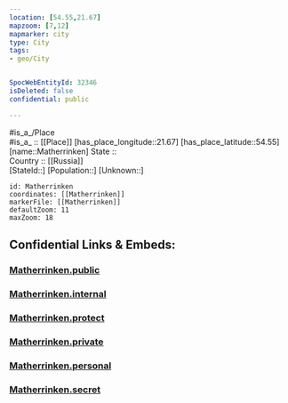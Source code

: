 ```yaml
---
location: [54.55,21.67] 
mapzoom: [7,12] 
mapmarker: city 
type: City
tags:
- geo/City


SpocWebEntityId: 32346
isDeleted: false
confidential: public

---
```

#is_a_/Place  
#is_a_ :: [[Place]] 
[has_place_longitude::21.67] 
[has_place_latitude::54.55] 
[name::Matherrinken] 
State ::  
Country :: [[Russia]]  
[StateId::] 
[Population::] 
[Unknown::] 


```leaflet
id: Matherrinken
coordinates: [[Matherrinken]] 
markerFile: [[Matherrinken]] 
defaultZoom: 11 
maxZoom: 18
```


## Confidential Links & Embeds: 

### [Matherrinken.public](/_public/\Earth\Continent\Europe\Europe~East\Russia\Russia~NorthWest\Kaliningrad~Oblast\CityMatherrinken.public.md) 

### [Matherrinken.internal](/_internal/\Earth\Continent\Europe\Europe~East\Russia\Russia~NorthWest\Kaliningrad~Oblast\CityMatherrinken.internal.md) 

### [Matherrinken.protect](/_protect/\Earth\Continent\Europe\Europe~East\Russia\Russia~NorthWest\Kaliningrad~Oblast\CityMatherrinken.protect.md) 

### [Matherrinken.private](/_private/\Earth\Continent\Europe\Europe~East\Russia\Russia~NorthWest\Kaliningrad~Oblast\CityMatherrinken.private.md) 

### [Matherrinken.personal](/_personal/\Earth\Continent\Europe\Europe~East\Russia\Russia~NorthWest\Kaliningrad~Oblast\CityMatherrinken.personal.md) 

### [Matherrinken.secret](/_secret/\Earth\Continent\Europe\Europe~East\Russia\Russia~NorthWest\Kaliningrad~Oblast\CityMatherrinken.secret.md)

